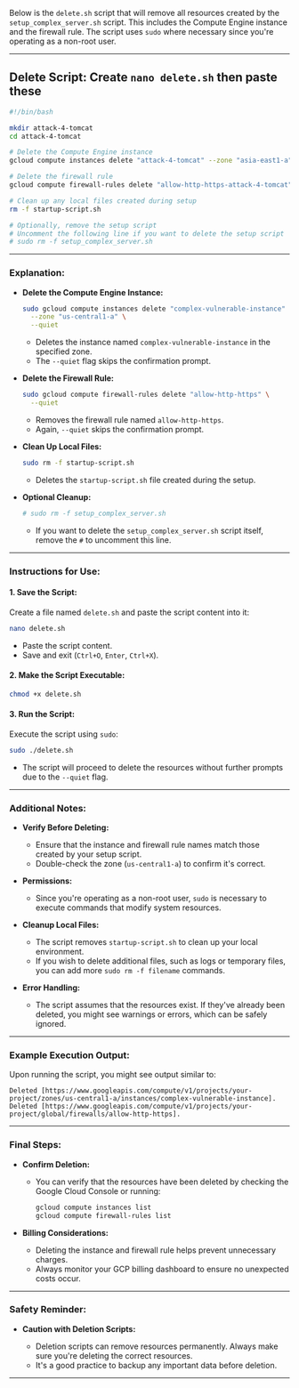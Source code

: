 Below is the `delete.sh` script that will remove all resources created by the `setup_complex_server.sh` script. This includes the Compute Engine instance and the firewall rule. The script uses `sudo` where necessary since you're operating as a non-root user.

---

## **Delete Script: Create `nano delete.sh` then paste these**

```bash
#!/bin/bash

mkdir attack-4-tomcat
cd attack-4-tomcat

# Delete the Compute Engine instance
gcloud compute instances delete "attack-4-tomcat" --zone "asia-east1-a" --quiet

# Delete the firewall rule
gcloud compute firewall-rules delete "allow-http-https-attack-4-tomcat" --quiet

# Clean up any local files created during setup
rm -f startup-script.sh

# Optionally, remove the setup script
# Uncomment the following line if you want to delete the setup script
# sudo rm -f setup_complex_server.sh
```

---

### **Explanation:**

- **Delete the Compute Engine Instance:**

  ```bash
  sudo gcloud compute instances delete "complex-vulnerable-instance" \
    --zone "us-central1-a" \
    --quiet
  ```

  - Deletes the instance named `complex-vulnerable-instance` in the specified zone.
  - The `--quiet` flag skips the confirmation prompt.

- **Delete the Firewall Rule:**

  ```bash
  sudo gcloud compute firewall-rules delete "allow-http-https" \
    --quiet
  ```

  - Removes the firewall rule named `allow-http-https`.
  - Again, `--quiet` skips the confirmation prompt.

- **Clean Up Local Files:**

  ```bash
  sudo rm -f startup-script.sh
  ```

  - Deletes the `startup-script.sh` file created during the setup.

- **Optional Cleanup:**

  ```bash
  # sudo rm -f setup_complex_server.sh
  ```

  - If you want to delete the `setup_complex_server.sh` script itself, remove the `#` to uncomment this line.

---

### **Instructions for Use:**

#### **1. Save the Script:**

Create a file named `delete.sh` and paste the script content into it:

```bash
nano delete.sh
```

- Paste the script content.
- Save and exit (`Ctrl+O`, `Enter`, `Ctrl+X`).

#### **2. Make the Script Executable:**

```bash
chmod +x delete.sh
```

#### **3. Run the Script:**

Execute the script using `sudo`:

```bash
sudo ./delete.sh
```

- The script will proceed to delete the resources without further prompts due to the `--quiet` flag.

---

### **Additional Notes:**

- **Verify Before Deleting:**

  - Ensure that the instance and firewall rule names match those created by your setup script.
  - Double-check the zone (`us-central1-a`) to confirm it's correct.

- **Permissions:**

  - Since you're operating as a non-root user, `sudo` is necessary to execute commands that modify system resources.

- **Cleanup Local Files:**

  - The script removes `startup-script.sh` to clean up your local environment.
  - If you wish to delete additional files, such as logs or temporary files, you can add more `sudo rm -f filename` commands.

- **Error Handling:**

  - The script assumes that the resources exist. If they've already been deleted, you might see warnings or errors, which can be safely ignored.

---

### **Example Execution Output:**

Upon running the script, you might see output similar to:

```plaintext
Deleted [https://www.googleapis.com/compute/v1/projects/your-project/zones/us-central1-a/instances/complex-vulnerable-instance].
Deleted [https://www.googleapis.com/compute/v1/projects/your-project/global/firewalls/allow-http-https].
```

---

### **Final Steps:**

- **Confirm Deletion:**

  - You can verify that the resources have been deleted by checking the Google Cloud Console or running:

    ```bash
    gcloud compute instances list
    gcloud compute firewall-rules list
    ```

- **Billing Considerations:**

  - Deleting the instance and firewall rule helps prevent unnecessary charges.
  - Always monitor your GCP billing dashboard to ensure no unexpected costs occur.

---

### **Safety Reminder:**

- **Caution with Deletion Scripts:**

  - Deletion scripts can remove resources permanently. Always make sure you're deleting the correct resources.
  - It's a good practice to backup any important data before deletion.

---